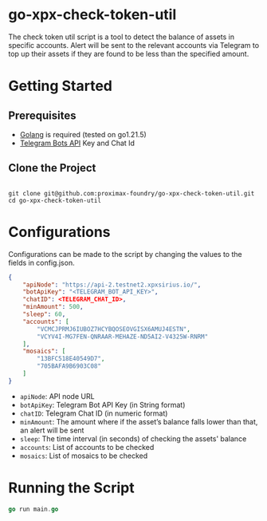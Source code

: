 # go-xpx-check-token-util

The check token util script is a tool to detect the balance of assets in specific accounts. Alert will be sent to the relevant accounts via Telegram to top up their assets if they are found to be less than the specified amount.

# Getting Started

## Prerequisites

* [Golang](https://golang.org/
) is required (tested on go1.21.5)
* [Telegram Bots API](https://core.telegram.org/bots
) Key and Chat Id

## Clone the Project
```

git clone git@github.com:proximax-foundry/go-xpx-check-token-util.git
cd go-xpx-check-token-util

```

# Configurations
Configurations can be made to the script by changing the values to the fields in config.json.
```json
{
    "apiNode": "https://api-2.testnet2.xpxsirius.io/",
    "botApiKey": "<TELEGRAM_BOT_API_KEY>",
    "chatID": <TELEGRAM_CHAT_ID>,
    "minAmount": 500,
    "sleep": 60,
    "accounts": [
        "VCMCJPRMJ6IUBOZ7HCYBQOSEOVGISX6AMUJ4ESTN",
        "VCYV4I-MG7FEN-QNRAAR-MEHAZE-ND5AI2-V4325W-RNRM"
    ],
    "mosaics": [
        "13BFC518E40549D7",
        "705BAFA9B6903C08"
    ]
}
```
* `apiNode`: API node URL
* `botApiKey`: Telegram Bot API Key (in String format)
* `chatID`: Telegram Chat ID (in numeric format)
* `minAmount`: The amount where if the asset’s balance falls lower than that, an alert will be sent
* `sleep`: The time interval (in seconds) of checking the assets' balance
* `accounts`: List of accounts to be checked
* `mosaics`: List of mosaics to be checked

# Running the Script
```go
go run main.go
```
